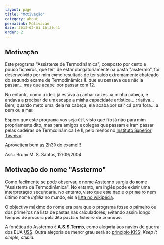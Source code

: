 ```yaml
---
layout: page
title: "Motivação"
category: about
permalink: Motivacao
date: 2015-05-01 18:29:41
order: 2
---
```


## Motivação
Este programa "Assistente de Termodinâmica", composto por cento e pouco ficheiros, que tem de estar obrigatoriamente na pasta "asstermo", foi desenvolvido por mim como resultado de ter saído extremamente chateado do segundo exame de Termodinâmica II, que eu pensava que não ia passar... mas que acabei por passar com 12.


No entanto, como a ideia já estava a ganhar raízes na minha cabeça, e andava a precisar de um escape a minha capacidade artística... criativa... Bem, quando meto uma ideia na cabeça, ela acaba por sair cá para fora... a bem ou a mal!


Espero que este programa vos seja útil, visto que filo já não para mim propriamente dito, mas para amigos e colegas que passam e iram passar pelas cadeiras de Termodinâmica I e II, pelo menos no [Instituto Superior Técnico](http://www.ist.utl.pt)!

Aproveitem bem as 2h30 do exame!!!

Ass.: Bruno M. S. Santos, 12/09/2004


## Motivação do nome "Asstermo"
Como facilmente se pode observar, o nome Asstermo surgiu do nome "Assistente de Termodinâmica". No entanto, em inglês pode existir uma interpretação secundária. No entanto, visto que este não é o primeiro nem último nome _infeliz_ no mundo, eis a [lista no wikipédia](http://en.wikipedia.org/wiki/Ass).

O objectivo máximo do nome era para que o programa fosse o primeiro ou dos primeiros na lista de pastas nas calculadores, evitando assim longo tempos de procura pela dita pasta e ficheiro de arranque.

A fonética do Asstermo é **A.S.S.Termo**, como alegoria aos navios de guerra dos EUA [USS](http://en.wikipedia.org/wiki/United_States_Ship).
Outra alegoria de menor grau será ao [princípio KISS](http://en.wikipedia.org/wiki/KISS_principle): _Keep it simple, stupid_.
